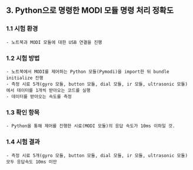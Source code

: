 ## 3. Python으로 명령한 MODI 모듈 명령 처리 정확도



### 1.1 시험 환경
    - 노트북과 MODI 모듈에 대한 USB 연결을 진행


### 1.2 시험 방법
    - 노트북에서 MODI를 제어하는 Python 모듈(Pymodi)을 import한 뒤 bundle initialize 진행
    - 측정 시료 5개(gyro 모듈, button 모듈, dial 모듈, ir 모듈, ultrasonic 모듈)에서 데이터를 1개씩 받아오는 코드를 실행
    - 데이터를 받아오는 속도를 측정
    


### 1.3 확인 항목
    - Python을 통해 제어를 진행한 시료(MODI 모듈)의 응답 속도가 10ms 이하일 것.



### 1.4 시험 결과
    - 측정 시료 5개(gyro 모듈, button 모듈, dial 모듈, ir 모듈, ultrasonic 모듈) 모두 응답속도 10ms 미만